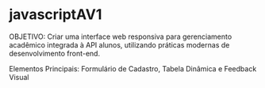 # javascriptAV1

OBJETIVO:
Criar uma interface web responsiva para gerenciamento acadêmico integrada à API alunos, utilizando práticas modernas de desenvolvimento front-end.


Elementos Principais:
Formulário de Cadastro,
Tabela Dinâmica e
Feedback Visual

